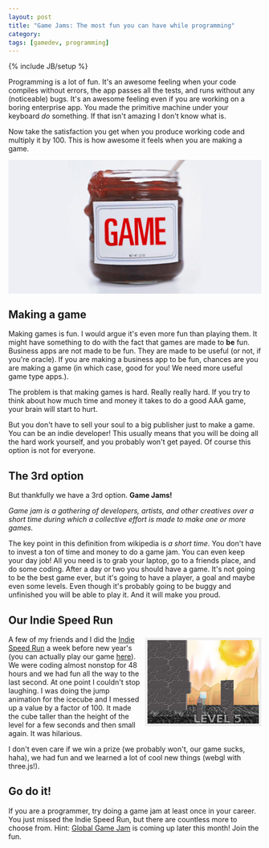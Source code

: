 ```yaml
---
layout: post
title: "Game Jams: The most fun you can have while programming"
category: 
tags: [gamedev, programming]
---
```

{% include JB/setup %}

Programming is a lot of fun. It's an awesome feeling when your code compiles without 
errors, the app passes all the tests, and runs without any (noticeable) bugs. 
It's an awesome feeling even if you are working on a boring enterprise app. You made the primitive machine under your keyboard *do* something.
If that isn't amazing I don't know what is. 

Now take the satisfaction you get when you produce working code and multiply it by 100. This is how awesome 
it feels when you are making a game.

<img src="/assets/pics/gamejam.jpg" title="Game Jam! (pic from http://bitbattalion.com)" style="margin:0px auto; display:block;"  />

Making a game
------------


Making games is fun. I would argue it's even more fun than playing them. It might have something to do with
the fact that games are made to **be** fun. Business apps are not made to be fun. They are made to be useful (or not, if you're oracle). If you
are making a business app to be fun, chances are you are making a game (in which case, good for you! We need more useful
game type apps.). 

The problem is that making games is hard. Really really hard. If you try to think about how much time and money it takes
to do a good AAA game, your brain will start to hurt. 

But you don't have to sell your soul to a big publisher just
to make a game. You can be an indie developer! This usually means that you will be doing all the hard work yourself, and 
you probably won't get payed. Of course this option is not for everyone.

The 3rd option
-------------

But thankfully we have a 3rd option. **Game Jams!** 

*Game jam is a gathering of developers, artists, and other creatives over
a short time during which a collective effort is made to make one or more games.* 

The key point in this definition from
wikipedia is *a short time*. You don't have to invest a ton of time and money to do a game jam. You can even keep your day
job! All you need is to grab your laptop, go to a friends place, and do some coding. After a day or two you should have a game. It's
not going to be the best game ever, but it's going to have a player, a goal and maybe even some levels. Even though it's
probably going to be buggy and unfinished you will be able to play it. And it will make you proud.

Our Indie Speed Run
------------------
<a href="http://www.escapistmagazine.com/content/indie-speed-run/?game=111"><img src="/assets/pics/indiespeedrun.png" title="Screenshot of our game" style="float:right; margin:5px 0px 5px 10px; border:5px solid #EEE;" /></a>
A few of my friends and I did the [Indie Speed Run](http://www.indiespeedrun.com/) a week before new year's (you can actually play our game [here](http://www.escapistmagazine.com/content/indie-speed-run/?game=111)). 
We were coding almost nonstop for 48 hours and we had fun all the way to the last second. At one point I couldn't stop laughing. 
I was doing the jump animation for the icecube and I messed up a value by a factor of 100. It made
the cube taller than the height of the level for a few seconds and then small again. It was hilarious. 

I don't even care if we win a prize (we probably won't, our game sucks, haha), we had fun and we learned a lot of cool new things (webgl with three.js!). 

Go do it!
--------

If you are a programmer, try doing a game jam at least once in your career. You just missed the Indie Speed Run, but there are countless more to choose from. Hint: [Global Game Jam](http://globalgamejam.org/) is coming up later this month! Join the fun.
